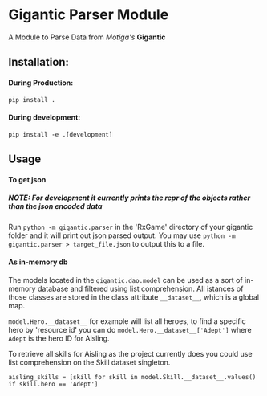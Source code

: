 # Gigantic Parser Module

A Module to Parse Data from *Motiga's* **Gigantic**


## Installation:

#### During Production:
```
pip install .
```

#### During development:
```
pip install -e .[development]
```

## Usage

#### To get json
##### NOTE: For development it currently prints the repr of the objects rather than the json encoded data #####
Run `python -m gigantic.parser` in the 'RxGame' directory of your gigantic folder and it will print out json parsed output.
You may use `python -m gigantic.parser > target_file.json` to output this to a file.


#### As in-memory db
The models located in the `gigantic.dao.model` can be used as a sort of in-memory database and filtered using list comprehension. All istances of those classes are stored in the class attribute `__dataset__`, which is a global map.

`model.Hero.__dataset__` for example will list all heroes, to find a specific hero by 'resource id' you can do `model.Hero.__dataset__['Adept']` where `Adept` is the hero ID for Aisling.

To retrieve all skills for Aisling as the project currently does you could use list comprehension on the Skill dataset singleton.

`aisling_skills = [skill for skill in model.Skill.__dataset__.values() if skill.hero == 'Adept']`
